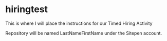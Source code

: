 # hiringtest
This is where I will place the instructions for our Timed Hiring Activity

Repository will be named LastNameFirstName under the Sitepen account.
